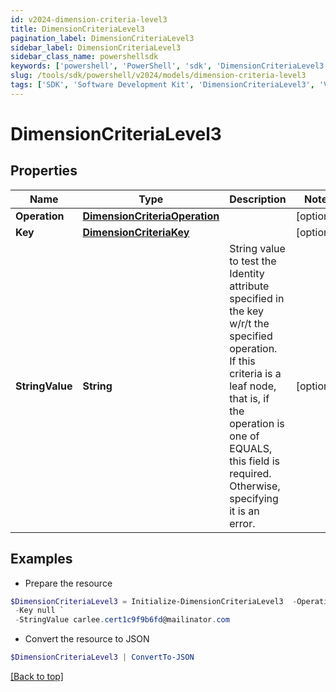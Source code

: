 ```yaml
---
id: v2024-dimension-criteria-level3
title: DimensionCriteriaLevel3
pagination_label: DimensionCriteriaLevel3
sidebar_label: DimensionCriteriaLevel3
sidebar_class_name: powershellsdk
keywords: ['powershell', 'PowerShell', 'sdk', 'DimensionCriteriaLevel3', 'V2024DimensionCriteriaLevel3'] 
slug: /tools/sdk/powershell/v2024/models/dimension-criteria-level3
tags: ['SDK', 'Software Development Kit', 'DimensionCriteriaLevel3', 'V2024DimensionCriteriaLevel3']
---
```



# DimensionCriteriaLevel3

## Properties

Name | Type | Description | Notes
------------ | ------------- | ------------- | -------------
**Operation** | [**DimensionCriteriaOperation**](dimension-criteria-operation) |  | [optional] 
**Key** | [**DimensionCriteriaKey**](dimension-criteria-key) |  | [optional] 
**StringValue** | **String** | String value to test the Identity attribute specified in the key w/r/t the specified operation. If this criteria is a leaf node, that is, if the operation is one of EQUALS, this field is required. Otherwise, specifying it is an error. | [optional] 

## Examples

- Prepare the resource
```powershell
$DimensionCriteriaLevel3 = Initialize-DimensionCriteriaLevel3  -Operation null `
 -Key null `
 -StringValue carlee.cert1c9f9b6fd@mailinator.com
```

- Convert the resource to JSON
```powershell
$DimensionCriteriaLevel3 | ConvertTo-JSON
```


[[Back to top]](#) 

